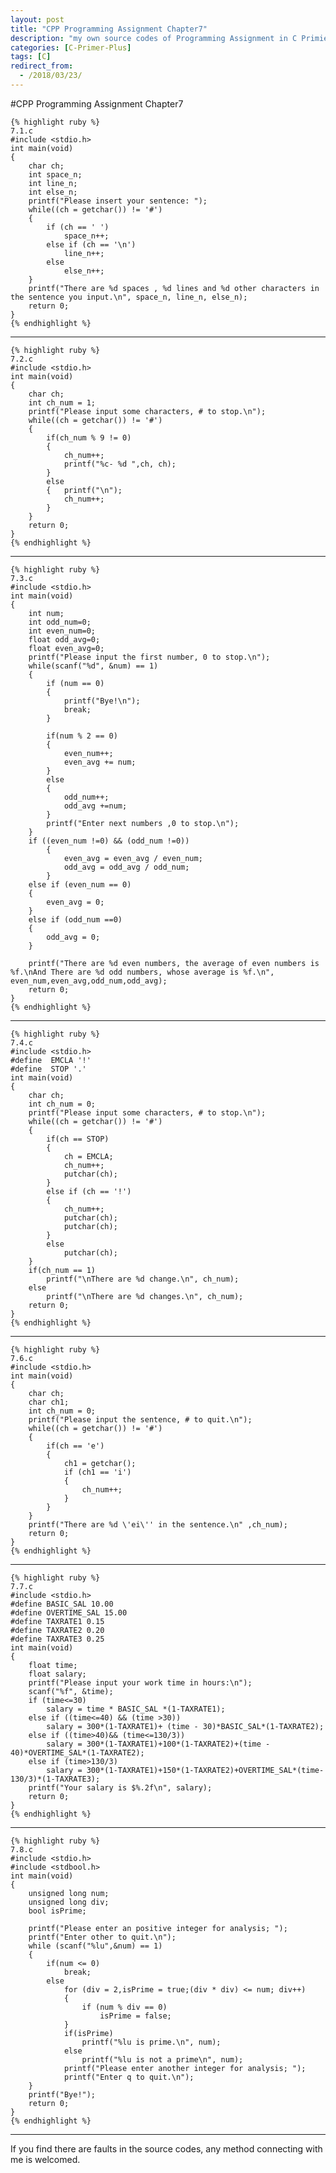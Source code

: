 ```yaml
---
layout: post
title: "CPP Programming Assignment Chapter7"
description: "my own source codes of Programming Assignment in C Primier Plus "
categories: [C-Primer-Plus]
tags: [C]
redirect_from:
  - /2018/03/23/
---
```

#CPP Programming Assignment Chapter7
	
	{% highlight ruby %}
    7.1.c
    #include <stdio.h>
    int main(void)
    {
        char ch;
        int space_n;
        int line_n;
        int else_n;
        printf("Please insert your sentence: ");
        while((ch = getchar()) != '#')
        {
            if (ch == ' ')
                space_n++;
            else if (ch == '\n')
                line_n++;
            else
                else_n++;
        }
        printf("There are %d spaces , %d lines and %d other characters in the sentence you input.\n", space_n, line_n, else_n);
        return 0;
    }
	{% endhighlight %}
	
---

	{% highlight ruby %}
	7.2.c
	#include <stdio.h>
    int main(void)
    {
        char ch;
        int ch_num = 1;
        printf("Please input some characters, # to stop.\n");
        while((ch = getchar()) != '#')
        {
            if(ch_num % 9 != 0)
            {
                ch_num++;
                printf("%c- %d ",ch, ch);
            }
            else
            {	printf("\n");
                ch_num++;
            }
        }
        return 0;
    }
	{% endhighlight %}
	
---

	{% highlight ruby %}
	7.3.c
	#include <stdio.h>
    int main(void)
    {
        int num;
        int odd_num=0;
        int even_num=0;
        float odd_avg=0;
        float even_avg=0;
        printf("Please input the first number, 0 to stop.\n");
        while(scanf("%d", &num) == 1)
        {
            if (num == 0)
            {
                printf("Bye!\n");
                break;
            }

            if(num % 2 == 0)
            {
                even_num++;
                even_avg += num;
            }
            else
            {	
                odd_num++;
                odd_avg +=num;
            }
            printf("Enter next numbers ,0 to stop.\n");
        }
        if ((even_num !=0) && (odd_num !=0))
            {
                even_avg = even_avg / even_num;
                odd_avg = odd_avg / odd_num;
            }
        else if (even_num == 0)
        {
            even_avg = 0;
        }
        else if (odd_num ==0)
        {
            odd_avg = 0;
        }
        
        printf("There are %d even numbers, the average of even numbers is %f.\nAnd There are %d odd numbers, whose average is %f.\n", even_num,even_avg,odd_num,odd_avg);
        return 0;
    }
	{% endhighlight %}
	
---

	{% highlight ruby %}
	7.4.c
	#include <stdio.h>
    #define  EMCLA '!'
    #define  STOP '.'
    int main(void)
    {
        char ch;
        int ch_num = 0;
        printf("Please input some characters, # to stop.\n");
        while((ch = getchar()) != '#')
        {
            if(ch == STOP)
            {
                ch = EMCLA;
                ch_num++;
                putchar(ch);
            }
            else if (ch == '!')
            {	
                ch_num++;
                putchar(ch);
                putchar(ch);
            }
            else
                putchar(ch);
        }
        if(ch_num == 1)
            printf("\nThere are %d change.\n", ch_num);
        else
            printf("\nThere are %d changes.\n", ch_num);
        return 0;
    }
	{% endhighlight %}
	
---

	{% highlight ruby %}
	7.6.c
	#include <stdio.h>
    int main(void)
    {
        char ch;
        char ch1;
        int ch_num = 0;
        printf("Please input the sentence, # to quit.\n");
        while((ch = getchar()) != '#')
        {
            if(ch == 'e')
            {
                ch1 = getchar();
                if (ch1 == 'i')
                {
                    ch_num++;
                }
            }
        }
        printf("There are %d \'ei\'' in the sentence.\n" ,ch_num);
        return 0;
    }
	{% endhighlight %}
	
---

	{% highlight ruby %}
	7.7.c
    #include <stdio.h>
    #define BASIC_SAL 10.00
    #define OVERTIME_SAL 15.00
    #define TAXRATE1 0.15
    #define TAXRATE2 0.20
    #define TAXRATE3 0.25
    int main(void)
    {
        float time;
        float salary;
        printf("Please input your work time in hours:\n");
        scanf("%f", &time);
        if (time<=30)
            salary = time * BASIC_SAL *(1-TAXRATE1);
        else if ((time<=40) && (time >30))
            salary = 300*(1-TAXRATE1)+ (time - 30)*BASIC_SAL*(1-TAXRATE2);
        else if ((time>40)&& (time<=130/3))
            salary = 300*(1-TAXRATE1)+100*(1-TAXRATE2)+(time - 40)*OVERTIME_SAL*(1-TAXRATE2);
        else if (time>130/3)
            salary = 300*(1-TAXRATE1)+150*(1-TAXRATE2)+OVERTIME_SAL*(time-130/3)*(1-TAXRATE3);
        printf("Your salary is $%.2f\n", salary);
        return 0;
    }
	{% endhighlight %}
	
---

	{% highlight ruby %}
	7.8.c
	#include <stdio.h>
    #include <stdbool.h>
    int main(void)
    {
        unsigned long num;
        unsigned long div;
        bool isPrime;

        printf("Please enter an positive integer for analysis; ");
        printf("Enter other to quit.\n");
        while (scanf("%lu",&num) == 1)
        {
            if(num <= 0)
                break;
            else 
                for (div = 2,isPrime = true;(div * div) <= num; div++)
                {
                    if (num % div == 0)
                        isPrime = false;
                }
                if(isPrime)
                    printf("%lu is prime.\n", num);
                else
                    printf("%lu is not a prime\n", num);
                printf("Please enter another integer for analysis; ");
                printf("Enter q to quit.\n");
        }
        printf("Bye!");
        return 0;
	}
	{% endhighlight %}
	
---
  If you find there are faults in the source codes, any method connecting with me is welcomed.	
		
		
